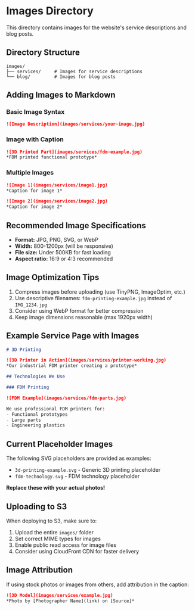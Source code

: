 # Images Directory

This directory contains images for the website's service descriptions and blog posts.

## Directory Structure

```
images/
├── services/     # Images for service descriptions
└── blog/         # Images for blog posts
```

## Adding Images to Markdown

### Basic Image Syntax

```markdown
![Image Description](images/services/your-image.jpg)
```

### Image with Caption

```markdown
![3D Printed Part](images/services/fdm-example.jpg)
*FDM printed functional prototype*
```

### Multiple Images

```markdown
![Image 1](images/services/image1.jpg)
*Caption for image 1*

![Image 2](images/services/image2.jpg)
*Caption for image 2*
```

## Recommended Image Specifications

- **Format:** JPG, PNG, SVG, or WebP
- **Width:** 800-1200px (will be responsive)
- **File size:** Under 500KB for fast loading
- **Aspect ratio:** 16:9 or 4:3 recommended

## Image Optimization Tips

1. Compress images before uploading (use TinyPNG, ImageOptim, etc.)
2. Use descriptive filenames: `fdm-printing-example.jpg` instead of `IMG_1234.jpg`
3. Consider using WebP format for better compression
4. Keep image dimensions reasonable (max 1920px width)

## Example Service Page with Images

```markdown
# 3D Printing

![3D Printer in Action](images/services/printer-working.jpg)
*Our industrial FDM printer creating a prototype*

## Technologies We Use

### FDM Printing

![FDM Example](images/services/fdm-parts.jpg)

We use professional FDM printers for:
- Functional prototypes
- Large parts
- Engineering plastics
```

## Current Placeholder Images

The following SVG placeholders are provided as examples:
- `3d-printing-example.svg` - Generic 3D printing placeholder
- `fdm-technology.svg` - FDM technology placeholder

**Replace these with your actual photos!**

## Uploading to S3

When deploying to S3, make sure to:
1. Upload the entire `images/` folder
2. Set correct MIME types for images
3. Enable public read access for image files
4. Consider using CloudFront CDN for faster delivery

## Image Attribution

If using stock photos or images from others, add attribution in the caption:
```markdown
![3D Model](images/services/example.jpg)
*Photo by [Photographer Name](link) on [Source]*
```
